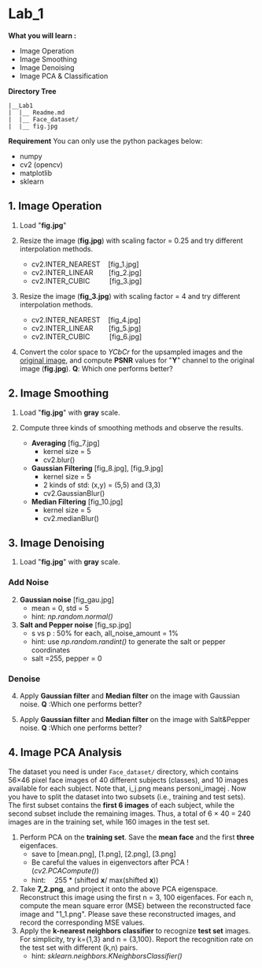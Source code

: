 ﻿# Lab_1 
**What you will learn :**
 - Image Operation
 - Image Smoothing
 - Image Denoising
 - Image PCA & Classification 


**Directory Tree**
```
|__Lab1
|  |__ Readme.md
|  |__ Face_dataset/
|  |__ fig.jpg
```

**Requirement**
You can only use the python packages below:

 - numpy
 - cv2 (opencv)
 - matplotlib
 - sklearn

## 1. Image Operation

1.	Load "**fig.jpg**"
2.	Resize the image (**fig.jpg**) with scaling factor = 0.25 and try different interpolation methods.
	
	- cv2.INTER_NEAREST&nbsp;&nbsp;&nbsp;  [fig_1.jpg] 
	- cv2.INTER_LINEAR     &nbsp;&nbsp;&nbsp;&nbsp;&nbsp;&nbsp;  [fig_2.jpg] 
	- cv2.INTER_CUBIC     &nbsp;&nbsp;&nbsp;&nbsp;&nbsp;&nbsp;&nbsp;&nbsp;  [fig_3.jpg]
3. Resize the image (**fig_3.jpg**) with scaling factor = 4 and try different interpolation methods.
	
	- cv2.INTER_NEAREST&nbsp;&nbsp;&nbsp;  [fig_4.jpg] 
	- cv2.INTER_LINEAR     &nbsp;&nbsp;&nbsp;&nbsp;&nbsp;&nbsp;  [fig_5.jpg] 
	- cv2.INTER_CUBIC     &nbsp;&nbsp;&nbsp;&nbsp;&nbsp;&nbsp;&nbsp;&nbsp;  [fig_6.jpg]
4.  Convert the color space to *YCbCr* for the upsampled images and the <u>original image</u>, and compute **PSNR** values for "**Y**" channel to the original image (**fig.jpg**).
**Q**: Which one performs better?

## 2. Image Smoothing
1.	Load "**fig.jpg**" with **gray** scale.
2.	Compute three kinds of smoothing methods and observe the results.
	
	- **Averaging**   [fig_7.jpg]
		- kernel size = 5
		- cv2.blur()
	-   **Gaussian Filtering** [fig_8.jpg], [fig_9.jpg]
		- kernel size = 5
		- 2 kinds of std: (x,y) = (5,5) and (3,3)
		- cv2.GaussianBlur()
	- **Median Filtering**  [fig_10.jpg]
		- kernel size = 5
		- cv2.medianBlur()

## 3. Image Denoising
1.	Load "**fig.jpg**" with **gray** scale.
### Add Noise
2.	 **Gaussian noise** [fig_gau.jpg]
		- mean = 0, std = 5
		- hint: *np.random.normal()*
3.	 **Salt and Pepper noise** [fig_sp.jpg]
		- s vs p : 50% for each,  all_noise_amount = 1%
		- hint: use *np.random.randint()* to generate the salt or pepper coordinates
		- salt =255,  pepper = 0	
### Denoise
4. Apply **Gaussian filter** and **Median filter** on  the image with Gaussian noise. 
	**Q** :Which one  performs better?
	
5. Apply **Gaussian filter** and **Median filter** on  the image with Salt&Pepper noise.
	**Q** :Which one  performs better?

## 4. Image PCA  Analysis
The dataset you need is under `Face_dataset/` directory, which contains 56×46 pixel face images of 40 different subjects (classes), and 10 images available for each subject. Note that, i_j.png means personi_imagej . Now you have to split the dataset into two subsets (i.e., training and test sets). The first subset contains the **first 6 images** of each subject, while the second subset include the remaining images. Thus, a total of 6 × 40 = 240 images are in the training set, while 160 images in the test set.

1. Perform PCA on the **training set**. Save the **mean face** and the first **three** eigenfaces.
	- save to [mean.png], [1.png], [2.png], [3.png]
	- Be careful the values in eigenvectors after PCA !  (*cv2.PCACompute()*)
	- hint: 　255 * (shifted **x**/ max(shifted **x**))
2. Take **7_2.png**, and project it onto the above PCA eigenspace. Reconstruct this image using the first n = 3, 100 eigenfaces. For each n, compute the mean square error (MSE) between the reconstructed face image and "1_1.png". Please save these reconstructed images, and record the corresponding MSE values.
3. Apply the **k-nearest neighbors classifier** to recognize **test set** images. For simplicity, try k={1,3} and n = {3,100}.  Report the recognition rate on the test set with different (k,n) pairs.
	- hint: *sklearn.neighbors.KNeighborsClassifier()*


